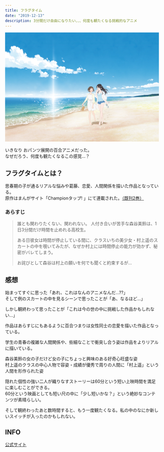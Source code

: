 ```yaml
---
title: フラグタイム
date: "2019-12-13"
description: 3分間だけ自由になりたい、、、何度も観たくなる挑戦的なアニメ
---
```

![フラグタイム　メインビジュアル](fragtime_movie_main.jpg)

いきなり おパンツ展開の百合アニメだった。  
なぜだろう、何度も観たくなるこの感覚...？

## フラグタイムとは？

思春期の子が通るリアルな悩みや葛藤、恋愛、人間関係を描いた作品となっている。  
原作はまんがサイト「Championタップ! 」にて連載された。[（既刊2巻）](https://www.amazon.co.jp/gp/product/4253132537/ref=as_li_ss_tl?ie=UTF8&linkCode=ll1&tag=psbss-22&linkId=04b62b6860bede4acfb59cc291ae3a80&language=ja_JP)

### あらすじ
> 誰とも関わりたくない、関われない。
> 人付き合いが苦手な森谷美鈴は、1日3分間だけ時間を止めれる高校生。
> 
> ある日彼女は時間が停止している間に、クラスいちの美少女・村上遥のスカートの中を覗いてみたが、なぜか村上には時間停止の能力が効かず、秘密がバレてしまう。
> 
> お詫びとして森谷は村上の願いを何でも聞くと約束するが...

## 感想
始まってすぐに思った「あれ、これはなんのアニメなんだ...??」  
そして例のスカートの中を見るシーンで思ったことが「あ、なるほど...」

しかし観終わって思ったことが「これは今の世の中に挑戦した作品かもしれない...」

作品はあらすじにもあるように百合つまりは女性同士の恋愛を描いた作品となっている。  

学生の青春の複雑な人間関係や、些細なことで衝突し合う姿は作品をよりリアルに描いている。

森谷美鈴の女の子だけど女の子にちょっと興味のある好奇心旺盛な姿  
村上遥のクラスの中心人物で容姿・成績が優秀で周りの人間に「村上遥」という人間を形作られた姿

隠れた個性の強い二人が織りなすストーリーは60分という短い上映時間を満足に楽しむことができる。  
60分という映画としても短い尺の中に「少し短いかな？」という絶妙なコンテンツが素晴らしい。

そして観終わったあと数時間すると、もう一度観たくなる。私の中のなにか新しいスイッチが入ったのかもしれない。

## INFO
[公式サイト](https://frag-time.com/)